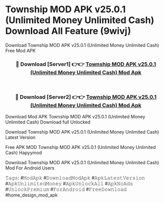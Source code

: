 # Township MOD APK v25.0.1 (Unlimited Money Unlimited Cash) Download All Feature (9wivj)
Download Township MOD APK v25.0.1 (Unlimited Money Unlimited Cash) Free Mod APK

<div align="center">
<h3>🔴 Download [Server1] 👉👉 <a href="https://apkcomod.com?title=Township_MOD_APK_v25.0.1_(Unlimited_Money_Unlimited_Cash)">Township MOD APK v25.0.1 (Unlimited Money Unlimited Cash) Mod Apk</a></h3><br>

<h3>🔴 Download [Server2] 👉👉 <a href="https://apkcomod.com?title=Township_MOD_APK_v25.0.1_(Unlimited_Money_Unlimited_Cash)">Township MOD APK v25.0.1 (Unlimited Money Unlimited Cash) Mod Apk</a></h3>
</div>


Download Mod APK Township MOD APK v25.0.1 (Unlimited Money Unlimited Cash) Download full Unlocked

Download Township MOD APK v25.0.1 (Unlimited Money Unlimited Cash) Latest Version

Free APK MOD Township MOD APK v25.0.1 (Unlimited Money Unlimited Cash) Hapyymod

Download Township MOD APK v25.0.1 (Unlimited Money Unlimited Cash) Mod For Android Users

𝚃𝚊𝚐𝚜: #𝙼𝚘𝚍𝙰𝚙𝚔 #𝙳𝚘𝚠𝚗𝚕𝚘𝚊𝚍𝙼𝚘𝚍𝙰𝚙𝚔 #𝙰𝚙𝚔𝙻𝚊𝚝𝚎𝚜𝚝𝚅𝚎𝚛𝚜𝚒𝚘𝚗 #𝙰𝚙𝚔𝚄𝚗𝚕𝚒𝚖𝚒𝚝𝚎𝚍𝙼𝚘𝚗𝚎𝚢 #𝙰𝚙𝚔𝚄𝚗𝚕𝚘𝚌𝚔𝙰𝚕𝚕 #𝙰𝚙𝚔𝙽𝚘𝙰𝚍𝚜 #𝚄𝚗𝚕𝚘𝚌𝚔𝙿𝚛𝚎𝚖𝚒𝚞𝚖 #𝙵𝚘𝚛𝙰𝚗𝚍𝚛𝚘𝚒𝚍 #𝙵𝚛𝚎𝚎𝙳𝚘𝚠𝚗𝚕𝚘𝚊𝚍 #home_design_mod_apk